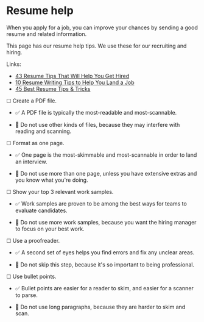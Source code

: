 # Resume help

When you apply for a job, you can improve your chances by sending a good resume and related information.

This page has our resume help tips. We use these for our recruiting and hiring.

Links:

* [43 Resume Tips That Will Help You Get Hired](https://www.themuse.com/advice/43-resume-tips-that-will-help-you-get-hired)
* [10 Resume Writing Tips to Help You Land a Job](https://www.indeed.com/career-advice/resumes-cover-letters/10-resume-writing-tips)
* [45 Best Resume Tips & Tricks](https://zety.com/blog/resume-tips)

☐ Create a PDF file.

* ✅ A PDF file is typically the most-readable and most-scannable.

* 🚫 Do not use other kinds of files, because they may interfere with reading and scanning.

☐ Format as one page.

* ✅ One page is the most-skimmable and most-scannable in order to land an interview. 

* 🚫 Do not use more than one page, unless you have extensive extras and you know what you're doing.

☐ Show your top 3 relevant work samples.

* ✅ Work samples are proven to be among the best ways for teams to evaluate candidates.

* 🚫 Do not use more work samples, because you want the hiring manager to focus on your best work.

☐ Use a proofreader.

* ✅ A second set of eyes helps you find errors and fix any unclear areas.

* 🚫 Do not skip this step, because it's so important to being professional.

☐ Use bullet points. 

* ✅ Bullet points are easier for a reader to skim, and easier for a scanner to parse.

* 🚫 Do not use long paragraphs, because they are harder to skim and scan.

